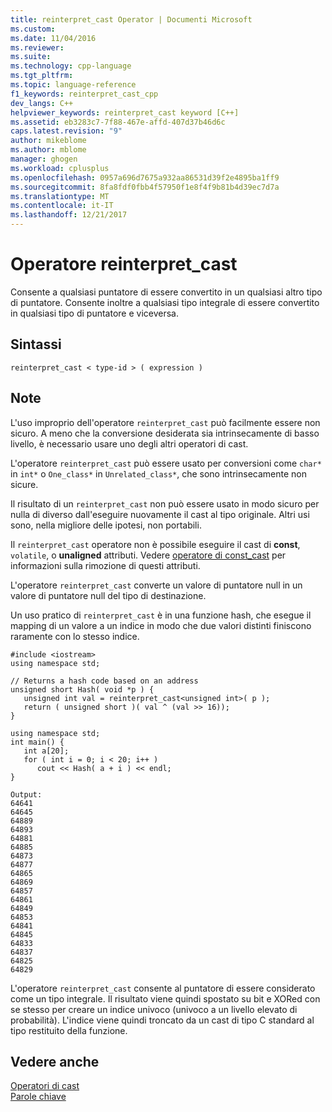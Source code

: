 ```yaml
---
title: reinterpret_cast Operator | Documenti Microsoft
ms.custom: 
ms.date: 11/04/2016
ms.reviewer: 
ms.suite: 
ms.technology: cpp-language
ms.tgt_pltfrm: 
ms.topic: language-reference
f1_keywords: reinterpret_cast_cpp
dev_langs: C++
helpviewer_keywords: reinterpret_cast keyword [C++]
ms.assetid: eb3283c7-7f88-467e-affd-407d37b46d6c
caps.latest.revision: "9"
author: mikeblome
ms.author: mblome
manager: ghogen
ms.workload: cplusplus
ms.openlocfilehash: 0957a696d7675a932aa86531d39f2e4895ba1ff9
ms.sourcegitcommit: 8fa8fdf0fbb4f57950f1e8f4f9b81b4d39ec7d7a
ms.translationtype: MT
ms.contentlocale: it-IT
ms.lasthandoff: 12/21/2017
---
```

# <a name="reinterpretcast-operator"></a>Operatore reinterpret_cast
Consente a qualsiasi puntatore di essere convertito in un qualsiasi altro tipo di puntatore. Consente inoltre a qualsiasi tipo integrale di essere convertito in qualsiasi tipo di puntatore e viceversa.  
  
## <a name="syntax"></a>Sintassi  
  
```  
reinterpret_cast < type-id > ( expression )  
```  
  
## <a name="remarks"></a>Note  
 L'uso improprio dell'operatore `reinterpret_cast` può facilmente essere non sicuro. A meno che la conversione desiderata sia intrinsecamente di basso livello, è necessario usare uno degli altri operatori di cast.  
  
 L'operatore `reinterpret_cast` può essere usato per conversioni come `char*` in `int*` o `One_class*` in `Unrelated_class*`, che sono intrinsecamente non sicure.  
  
 Il risultato di un `reinterpret_cast` non può essere usato in modo sicuro per nulla di diverso dall'eseguire nuovamente il cast al tipo originale. Altri usi sono, nella migliore delle ipotesi, non portabili.  
  
 Il `reinterpret_cast` operatore non è possibile eseguire il cast di **const**, `volatile`, o **unaligned** attributi. Vedere [operatore di const_cast](../cpp/const-cast-operator.md) per informazioni sulla rimozione di questi attributi.  
  
 L'operatore `reinterpret_cast` converte un valore di puntatore null in un valore di puntatore null del tipo di destinazione.  
  
 Un uso pratico di `reinterpret_cast` è in una funzione hash, che esegue il mapping di un valore a un indice in modo che due valori distinti finiscono raramente con lo stesso indice.  
  
```  
#include <iostream>  
using namespace std;  
  
// Returns a hash code based on an address  
unsigned short Hash( void *p ) {  
   unsigned int val = reinterpret_cast<unsigned int>( p );  
   return ( unsigned short )( val ^ (val >> 16));  
}  
  
using namespace std;  
int main() {  
   int a[20];  
   for ( int i = 0; i < 20; i++ )  
      cout << Hash( a + i ) << endl;  
}  
  
Output:   
64641  
64645  
64889  
64893  
64881  
64885  
64873  
64877  
64865  
64869  
64857  
64861  
64849  
64853  
64841  
64845  
64833  
64837  
64825  
64829  
```  
  
 L'operatore `reinterpret_cast` consente al puntatore di essere considerato come un tipo integrale. Il risultato viene quindi spostato su bit e XORed con se stesso per creare un indice univoco (univoco a un livello elevato di probabilità). L'indice viene quindi troncato da un cast di tipo C standard al tipo restituito della funzione.  
  
## <a name="see-also"></a>Vedere anche  
 [Operatori di cast](../cpp/casting-operators.md)   
 [Parole chiave](../cpp/keywords-cpp.md)